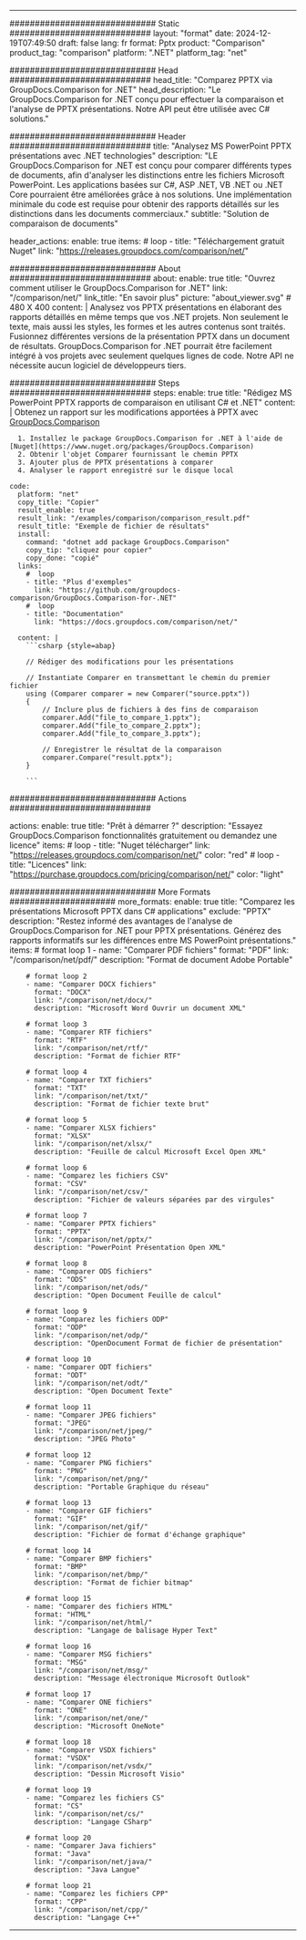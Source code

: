 
---
############################# Static ############################
layout: "format"
date:  2024-12-19T07:49:50
draft: false
lang: fr
format: Pptx
product: "Comparison"
product_tag: "comparison"
platform: ".NET"
platform_tag: "net"

############################# Head ############################
head_title: "Comparez PPTX via GroupDocs.Comparison for .NET"
head_description: "Le GroupDocs.Comparison for .NET conçu pour effectuer la comparaison et l'analyse de PPTX présentations. Notre API peut être utilisée avec C# solutions."

############################# Header ############################
title: "Analysez MS PowerPoint PPTX présentations avec .NET technologies" 
description: "LE GroupDocs.Comparison for .NET est conçu pour comparer différents types de documents, afin d'analyser les distinctions entre les fichiers Microsoft PowerPoint. Les applications basées sur C#, ASP .NET, VB .NET ou .NET Core pourraient être améliorées grâce à nos solutions. Une implémentation minimale du code est requise pour obtenir des rapports détaillés sur les distinctions dans les documents commerciaux."
subtitle: "Solution de comparaison de documents" 

header_actions:
  enable: true
  items:
    #  loop
    - title: "Téléchargement gratuit Nuget"
      link: "https://releases.groupdocs.com/comparison/net/"
      
############################# About ############################
about:
    enable: true
    title: "Ouvrez comment utiliser le GroupDocs.Comparison for .NET"
    link: "/comparison/net/"
    link_title: "En savoir plus"
    picture: "about_viewer.svg" # 480 X 400
    content: |
       Analysez vos PPTX présentations en élaborant des rapports détaillés en même temps que vos .NET projets. Non seulement le texte, mais aussi les styles, les formes et les autres contenus sont traités. Fusionnez différentes versions de la présentation PPTX dans un document de résultats. GroupDocs.Comparison for .NET pourrait être facilement intégré à vos projets avec seulement quelques lignes de code. Notre API ne nécessite aucun logiciel de développeurs tiers.

############################# Steps ############################
steps:
    enable: true
    title: "Rédigez MS PowerPoint PPTX rapports de comparaison en utilisant C# et .NET"
    content: |
      Obtenez un rapport sur les modifications apportées à PPTX avec [GroupDocs.Comparison](https://products.groupdocs.com/comparison/net/)
      
      1. Installez le package GroupDocs.Comparison for .NET à l'aide de [Nuget](https://www.nuget.org/packages/GroupDocs.Comparison)
      2. Obtenir l'objet Comparer fournissant le chemin PPTX
      3. Ajouter plus de PPTX présentations à comparer
      4. Analyser le rapport enregistré sur le disque local
   
    code:
      platform: "net"
      copy_title: "Copier"
      result_enable: true
      result_link: "/examples/comparison/comparison_result.pdf"
      result_title: "Exemple de fichier de résultats"
      install:
        command: "dotnet add package GroupDocs.Comparison"
        copy_tip: "cliquez pour copier"
        copy_done: "copié"
      links:
        #  loop
        - title: "Plus d'exemples"
          link: "https://github.com/groupdocs-comparison/GroupDocs.Comparison-for-.NET"
        #  loop
        - title: "Documentation"
          link: "https://docs.groupdocs.com/comparison/net/"
          
      content: |
        ```csharp {style=abap}

        // Rédiger des modifications pour les présentations

        // Instantiate Comparer en transmettant le chemin du premier fichier
        using (Comparer comparer = new Comparer("source.pptx"))
        {
            // Inclure plus de fichiers à des fins de comparaison
        	comparer.Add("file_to_compare_1.pptx");
            comparer.Add("file_to_compare_2.pptx");
            comparer.Add("file_to_compare_3.pptx");

            // Enregistrer le résultat de la comparaison
            comparer.Compare("result.pptx"); 
        }
        
        ```            

############################# Actions ############################

actions:
  enable: true
  title: "Prêt à démarrer ?"
  description: "Essayez GroupDocs.Comparison fonctionnalités gratuitement ou demandez une licence"
  items:
    #  loop
    - title: "Nuget télécharger"
      link: "https://releases.groupdocs.com/comparison/net/"
      color: "red"
        #  loop
    - title: "Licences"
      link: "https://purchase.groupdocs.com/pricing/comparison/net/"
      color: "light"


############################# More Formats #####################
more_formats:
    enable: true
    title: "Comparez les présentations Microsoft PPTX dans C# applications"
    exclude: "PPTX"
    description: "Restez informé des avantages de l'analyse de GroupDocs.Comparison for .NET pour PPTX présentations. Générez des rapports informatifs sur les différences entre MS PowerPoint présentations."
    items: 
        # format loop 1
        - name: "Comparer PDF fichiers"
          format: "PDF"
          link: "/comparison/net/pdf/"
          description: "Format de document Adobe Portable"

        # format loop 2
        - name: "Comparer DOCX fichiers"
          format: "DOCX"
          link: "/comparison/net/docx/"
          description: "Microsoft Word Ouvrir un document XML"

        # format loop 3
        - name: "Comparer RTF fichiers"
          format: "RTF"
          link: "/comparison/net/rtf/"
          description: "Format de fichier RTF"

        # format loop 4
        - name: "Comparer TXT fichiers"
          format: "TXT"
          link: "/comparison/net/txt/"
          description: "Format de fichier texte brut"

        # format loop 5
        - name: "Comparer XLSX fichiers"
          format: "XLSX"
          link: "/comparison/net/xlsx/"
          description: "Feuille de calcul Microsoft Excel Open XML"

        # format loop 6
        - name: "Comparez les fichiers CSV"
          format: "CSV"
          link: "/comparison/net/csv/"
          description: "Fichier de valeurs séparées par des virgules"

        # format loop 7
        - name: "Comparer PPTX fichiers"
          format: "PPTX"
          link: "/comparison/net/pptx/"
          description: "PowerPoint Présentation Open XML"

        # format loop 8
        - name: "Comparer ODS fichiers"
          format: "ODS"
          link: "/comparison/net/ods/"
          description: "Open Document Feuille de calcul"

        # format loop 9
        - name: "Comparez les fichiers ODP"
          format: "ODP"
          link: "/comparison/net/odp/"
          description: "OpenDocument Format de fichier de présentation"

        # format loop 10
        - name: "Comparer ODT fichiers"
          format: "ODT"
          link: "/comparison/net/odt/"
          description: "Open Document Texte"

        # format loop 11
        - name: "Comparer JPEG fichiers"
          format: "JPEG"
          link: "/comparison/net/jpeg/"
          description: "JPEG Photo"

        # format loop 12
        - name: "Comparer PNG fichiers"
          format: "PNG"
          link: "/comparison/net/png/"
          description: "Portable Graphique du réseau"

        # format loop 13
        - name: "Comparer GIF fichiers"
          format: "GIF"
          link: "/comparison/net/gif/"
          description: "Fichier de format d'échange graphique"

        # format loop 14
        - name: "Comparer BMP fichiers"
          format: "BMP"
          link: "/comparison/net/bmp/"
          description: "Format de fichier bitmap"

        # format loop 15
        - name: "Comparer des fichiers HTML"
          format: "HTML"
          link: "/comparison/net/html/"
          description: "Langage de balisage Hyper Text"

        # format loop 16
        - name: "Comparer MSG fichiers"
          format: "MSG"
          link: "/comparison/net/msg/"
          description: "Message électronique Microsoft Outlook"

        # format loop 17
        - name: "Comparer ONE fichiers"
          format: "ONE"
          link: "/comparison/net/one/"
          description: "Microsoft OneNote"

        # format loop 18
        - name: "Comparer VSDX fichiers"
          format: "VSDX"
          link: "/comparison/net/vsdx/"
          description: "Dessin Microsoft Visio"

        # format loop 19
        - name: "Comparez les fichiers CS"
          format: "CS"
          link: "/comparison/net/cs/"
          description: "Langage CSharp"

        # format loop 20
        - name: "Comparer Java fichiers"
          format: "Java"
          link: "/comparison/net/java/"
          description: "Java Langue"
          
        # format loop 21
        - name: "Comparez les fichiers CPP"
          format: "CPP"
          link: "/comparison/net/cpp/"
          description: "Langage C++"
---